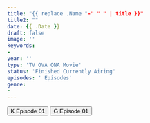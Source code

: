 ```yaml
---
title: "{{ replace .Name "-" " " | title }}"
title2: ""
date: {{ .Date }}
draft: false
image: ''
keywords:
- 
year: ''
type: 'TV OVA ONA Movie'
status: 'Finished Currently Airing'
episodes: ' Episodes'
genre:
- 
---
```


<div class="d-g gg-5 gtc-r ai-c">
<button onclick="window.open('?kwf=','_blank')">K Episode 01</button>
<button onclick="window.open('?gog=','_blank')">G Episode 01</button>
</div>
<div class="bc-1 p-5 d-g gg-5">
</div>